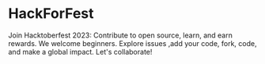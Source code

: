 # HackForFest
Join Hacktoberfest 2023: Contribute to open source, learn, and earn rewards. We welcome beginners. Explore issues ,add your code, fork, code, and make a global impact. Let's collaborate!
